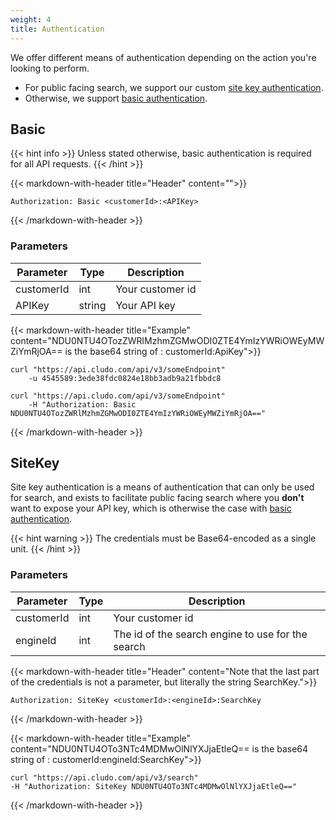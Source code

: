 ```yaml
---
weight: 4
title: Authentication
---
```


We offer different means of authentication depending on the action you're looking to perform.

- For public facing search, we support our custom  <a href="/docs/authentication/sitekeyauthentication/">site key authentication</a>.
- Otherwise, we support <a href="/docs/authentication/basicauthentication/">basic authentication</a>.

## Basic

{{< hint info >}}
Unless stated otherwise, basic authentication is required for all API requests.
{{< /hint >}}

{{< markdown-with-header title="Header" content="">}}
```
Authorization: Basic <customerId>:<APIKey>
```
{{< /markdown-with-header >}} 

### Parameters

| Parameter   |Type| Description                                      |
| ----------- |---|-------------------------------------------------|
| customerId  |int |Your customer id                                 | 
| APIKey    | string |Your API key| 


{{< markdown-with-header title="Example" content="NDU0NTU4OTozZWRlMzhmZGMwODI0ZTE4YmIzYWRiOWEyMWZiYmRjOA== is the base64 string of : customerId:ApiKey">}}
```
curl "https://api.cludo.com/api/v3/someEndpoint"
    -u 4545589:3ede38fdc0824e18bb3adb9a21fbbdc8

curl "https://api.cludo.com/api/v3/someEndpoint"
    -H "Authorization: Basic NDU0NTU4OTozZWRlMzhmZGMwODI0ZTE4YmIzYWRiOWEyMWZiYmRjOA=="
```
{{< /markdown-with-header >}} 

## SiteKey

Site key authentication is a means of authentication that can only be used for search, and exists to facilitate public facing search where you **don't** want to expose your API key, which is otherwise the case with  <a href="/docs/authentication/basicauthentication/">basic authentication</a>.

{{< hint warning >}}
The credentials must be Base64-encoded as a single unit.
{{< /hint >}}




### Parameters

| Parameter   |Type| Description                                     |
| ----------- |----|-------------------------------------------------|
| customerId  |int |Your customer id                                 | 
| engineId    |int |The id of the search engine to use for the search| 





{{< markdown-with-header title="Header" content="Note that the last part of the credentials is not a parameter, but literally the string SearchKey.">}}
```
Authorization: SiteKey <customerId>:<engineId>:SearchKey
```
{{< /markdown-with-header >}} 


{{< markdown-with-header title="Example" content="NDU0NTU4OTo3NTc4MDMwOlNlYXJjaEtleQ== is the base64 string of : customerId:engineId:SearchKey">}}
```
curl "https://api.cludo.com/api/v3/search"
-H "Authorization: SiteKey NDU0NTU4OTo3NTc4MDMwOlNlYXJjaEtleQ=="
```
{{< /markdown-with-header >}} 